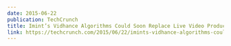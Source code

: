 ```yaml
---
date: 2015-06-22
publication: TechCrunch
title: Imint’s Vidhance Algorithms Could Soon Replace Live Video Producers
link: https://techcrunch.com/2015/06/22/imints-vidhance-algorithms-could-soon-replace-live-video-producers/
---
```

